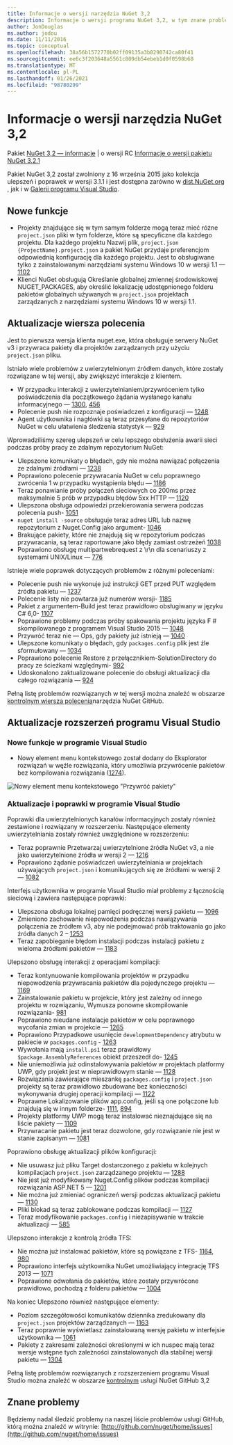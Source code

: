 ```yaml
---
title: Informacje o wersji narzędzia NuGet 3,2
description: Informacje o wersji programu NuGet 3,2, w tym znane problemy, poprawki błędów, dodane funkcje i DCR.
author: JonDouglas
ms.author: jodou
ms.date: 11/11/2016
ms.topic: conceptual
ms.openlocfilehash: 38a56b1572770b02ff09135a3b0290742ca80f41
ms.sourcegitcommit: ee6c3f203648a5561c809db54ebeb1d0f0598b68
ms.translationtype: MT
ms.contentlocale: pl-PL
ms.lasthandoff: 01/26/2021
ms.locfileid: "98780299"
---
```

# <a name="nuget-32-release-notes"></a>Informacje o wersji narzędzia NuGet 3,2

Pakiet [NuGet 3,2 — informacje](../release-notes/nuget-3.2-RC.md)  |  o wersji RC [Informacje o wersji pakietu NuGet 3.2.1](../release-notes/nuget-3.2.1.md)

Pakiet NuGet 3,2 został zwolniony z 16 września 2015 jako kolekcja ulepszeń i poprawek w wersji 3.1.1 i jest dostępna zarówno w [dist.NuGet.org](http://dist.nuget.org/index.html) , jak i w [Galerii programu Visual Studio](https://marketplace.visualstudio.com/items?itemName=NuGetTeam.NuGetPackageManagerforVisualStudio2015).

## <a name="new-features"></a>Nowe funkcje

* Projekty znajdujące się w tym samym folderze mogą teraz mieć różne `project.json` pliki w tym folderze, które są specyficzne dla każdego projektu.  Dla każdego projektu Nazwij plik, `project.json` `{ProjectName}.project.json` a pakiet NuGet przydaje preferencjom odpowiednią konfigurację dla każdego projektu.  Jest to obsługiwane tylko z zainstalowanymi narzędziami systemu Windows 10 w wersji 1.1 —  [1102](https://github.com/NuGet/Home/issues/1102)
* Klienci NuGet obsługują Określanie globalnej zmiennej środowiskowej NUGET_PACKAGES, aby określić lokalizację udostępnionego folderu pakietów globalnych używanych w `project.json` projektach zarządzanych z narzędziami systemu Windows 10 w wersji 1.1.

## <a name="command-line-updates"></a>Aktualizacje wiersza polecenia

Jest to pierwsza wersja klienta nuget.exe, która obsługuje serwery NuGet v3 i przywraca pakiety dla projektów zarządzanych przy użyciu `project.json` pliku.

Istniało wiele problemów z uwierzytelnionym źródłem danych, które zostały rozwiązane w tej wersji, aby zwiększyć interakcje z klientem.

* W przypadku interakcji z uwierzytelnianiem/przywróceniem tylko poświadczenia dla początkowego żądania wysłanego kanału informacyjnego — [1300](https://github.com/NuGet/Home/issues/1300), [456](https://github.com/NuGet/Home/issues/456)
* Polecenie push nie rozpoznaje poświadczeń z konfiguracji — [1248](https://github.com/NuGet/Home/issues/1248)
* Agent użytkownika i nagłówki są teraz przesyłane do repozytoriów NuGet w celu ułatwienia śledzenia statystyk — [929](https://github.com/NuGet/Home/issues/929)

Wprowadziliśmy szereg ulepszeń w celu lepszego obsłużenia awarii sieci podczas próby pracy ze zdalnym repozytorium NuGet:

* Ulepszone komunikaty o błędach, gdy nie można nawiązać połączenia ze zdalnymi źródłami — [1238](https://github.com/NuGet/Home/issues/1238)
* Poprawiono polecenie przywracania NuGet w celu poprawnego zwrócenia 1 w przypadku wystąpienia błędu — [1186](https://github.com/NuGet/Home/issues/1186)
* Teraz ponawianie próby połączeń sieciowych co 200ms przez maksymalnie 5 prób w przypadku błędów 5xx HTTP — [1120](https://github.com/NuGet/Home/issues/1120)
* Ulepszona obsługa odpowiedzi przekierowania serwera podczas polecenia push- [1051](https://github.com/NuGet/Home/issues/1051)
* `nuget install -source` obsługuje teraz adres URL lub nazwę repozytorium z Nuget.Config jako argument- [1046](https://github.com/NuGet/Home/issues/1046)
* Brakujące pakiety, które nie znajdują się w repozytorium podczas przywracania, są teraz raportowane jako błędy zamiast ostrzeżeń [1038](https://github.com/NuGet/Home/issues/1038)
* Poprawiono obsługę multipartwebrequest z \r\n dla scenariuszy z systemami UNIX/Linux — [776](https://github.com/NuGet/Home/issues/776)

Istnieje wiele poprawek dotyczących problemów z różnymi poleceniami:

* Polecenie push nie wykonuje już instrukcji GET przed PUT względem źródła pakietu — [1237](https://github.com/NuGet/Home/issues/1237)
* Polecenie listy nie powtarza już numerów wersji- [1185](https://github.com/NuGet/Home/issues/1185)
* Pakiet z argumentem-Build jest teraz prawidłowo obsługiwany w języku C# 6,0- [1107](https://github.com/NuGet/Home/issues/1107)
* Poprawione problemy podczas próby spakowania projektu języka F # skompilowanego z programem Visual Studio 2015 — [1048](https://github.com/NuGet/Home/issues/1048)
* Przywróć teraz nie — Ops, gdy pakiety już istnieją — [1040](https://github.com/NuGet/Home/issues/1040)
* Ulepszone komunikaty o błędach, gdy `packages.config` plik jest źle sformułowany — [1034](https://github.com/NuGet/Home/issues/1034)
* Poprawiono polecenie Restore z przełącznikiem-SolutionDirectory do pracy ze ścieżkami względnymi- [992](https://github.com/NuGet/Home/issues/992)
* Udoskonalono zaktualizowane polecenie do obsługi aktualizacji dla całego rozwiązania — [924](https://github.com/NuGet/Home/issues/924)

Pełną listę problemów rozwiązanych w tej wersji można znaleźć w obszarze [kontrolnym wiersza polecenia](https://github.com/nuget/home/issues?utf8=%E2%9C%93&q=is%3Aissue+milestone%3A3.2.0-commandline+is%3Aclosed+-label%3AClosedAs%3ADuplicate)narzędzia NuGet GitHub.

## <a name="visual-studio-extension-updates"></a>Aktualizacje rozszerzeń programu Visual Studio

### <a name="new-features-in-visual-studio"></a>Nowe funkcje w programie Visual Studio

* Nowy element menu kontekstowego został dodany do Eksplorator rozwiązań w węźle rozwiązania, który umożliwia przywrócenie pakietów bez kompilowania rozwiązania ([1274](https://github.com/NuGet/Home/issues/1274)).

![Nowy element menu kontekstowego "Przywróć pakiety"](./media/NuGet-3.2/newContextMenu.png)

### <a name="updates-and-fixes-in-visual-studio"></a>Aktualizacje i poprawki w programie Visual Studio

Poprawki dla uwierzytelnionych kanałów informacyjnych zostały również zestawione i rozwiązany w rozszerzeniu.  Następujące elementy uwierzytelniania zostały również uwzględnione w rozszerzeniu:

* Teraz poprawnie Przetwarzaj uwierzytelnione źródła NuGet v3, a nie jako uwierzytelnione źródła w wersji 2 — [1216](https://github.com/NuGet/Home/issues/1216)
* Poprawiono żądanie poświadczeń uwierzytelniania w projektach używających `project.json` i komunikujących się ze źródłami w wersji 2 — [1082](https://github.com/NuGet/Home/issues/1082)

Interfejs użytkownika w programie Visual Studio miał problemy z łącznością sieciową i zawiera następujące poprawki:

* Ulepszona obsługa lokalnej pamięci podręcznej wersji pakietu — [1096](https://github.com/NuGet/Home/issues/1096)
* Zmieniono zachowanie niepowodzenia podczas nawiązywania połączenia ze źródłem v3, aby nie podejmować prób traktowania go jako źródła danych 2 – [1253](https://github.com/NuGet/Home/issues/1253)
* Teraz zapobieganie błędom instalacji podczas instalacji pakietu z wieloma źródłami pakietów — [1183](https://github.com/NuGet/Home/issues/1183)

Ulepszono obsługę interakcji z operacjami kompilacji:

* Teraz kontynuowanie kompilowania projektów w przypadku niepowodzenia przywracania pakietów dla pojedynczego projektu — [1169](https://github.com/NuGet/Home/issues/1169)
* Zainstalowanie pakietu w projekcie, który jest zależny od innego projektu w rozwiązaniu, Wymusza ponowne skompilowanie rozwiązania- [981](https://github.com/NuGet/Home/issues/981)
* Poprawiono nieudane instalacje pakietów w celu poprawnego wycofania zmian w projekcie — [1265](https://github.com/NuGet/Home/issues/1265)
* Poprawiono Przypadkowe usunięcie `developmentDependency` atrybutu w pakiecie w `packages.config`  -  [1263](https://github.com/NuGet/Home/issues/1263)
* Wywołania mają `install.ps1` teraz prawidłowy `$package.AssemblyReferences` obiekt przeszedł do- [1245](https://github.com/NuGet/Home/issues/1245)
* Nie uniemożliwia już odinstalowywania pakietów w projektach platformy UWP, gdy projekt jest w nieprawidłowym stanie — [1128](https://github.com/NuGet/Home/issues/1128)
* Rozwiązania zawierające mieszankę `packages.config` i `project.json` projekty są teraz prawidłowo zbudowane bez konieczności wykonywania drugiej operacji kompilacji — [1122](https://github.com/NuGet/Home/issues/1122)
* Poprawne Lokalizowanie plików app.config, jeśli są one połączone lub znajdują się w innym folderze- [1111](https://github.com/NuGet/Home/issues/1111), [894](https://github.com/NuGet/Home/issues/894)
* Projekty platformy UWP mogą teraz instalować nieznajdujące się na liście pakiety — [1109](https://github.com/NuGet/Home/issues/1109)
* Przywracanie pakietu jest teraz dozwolone, gdy rozwiązanie nie jest w stanie zapisanym — [1081](https://github.com/NuGet/Home/issues/1081)

Poprawiono obsługę aktualizacji plików konfiguracji:

* Nie usuwasz już pliku Target dostarczonego z pakietu w kolejnych kompilacjach `project.json` zarządzanego projektu — [1288](https://github.com/NuGet/Home/issues/1288)
* Nie jest już modyfikowany Nuget.Config plików podczas kompilacji rozwiązania ASP.NET 5 — [1201](https://github.com/NuGet/Home/issues/1201)
* Nie można już zmieniać ograniczeń wersji podczas aktualizacji pakietu — [1130](https://github.com/NuGet/Home/issues/1130)
* Pliki blokad są teraz zablokowane podczas kompilacji — [1127](https://github.com/NuGet/Home/issues/1127)
* Teraz modyfikowanie `packages.config` i niezapisywanie w trakcie aktualizacji — [585](https://github.com/NuGet/Home/issues/585)

Ulepszono interakcje z kontrolą źródła TFS:

* Nie można już instalować pakietów, które są powiązane z TFS- [1164](https://github.com/NuGet/Home/issues/1164), [980](https://github.com/NuGet/Home/issues/980)
* Poprawiono interfejs użytkownika NuGet umożliwiający integrację TFS 2013 — [1071](https://github.com/NuGet/Home/issues/1071)
* Poprawione odwołania do pakietów, które zostały przywrócone prawidłowo, pochodzą z folderu pakietów — [1004](https://github.com/NuGet/Home/issues/1004)

Na koniec Ulepszono również następujące elementy:

* Poziom szczegółowości komunikatów dziennika zredukowany dla `project.json` projektów zarządzanych — [1163](https://github.com/NuGet/Home/issues/1163)
* Teraz poprawnie wyświetlasz zainstalowaną wersję pakietu w interfejsie użytkownika — [1061](https://github.com/NuGet/Home/issues/1061)
* Pakiety z zakresami zależności określonymi w ich nuspec mają teraz wersje wstępne tych zależności zainstalowanych dla stabilnej wersji pakietu — [1304](https://github.com/NuGet/Home/issues/1304)

Pełną listę problemów rozwiązanych z rozszerzeniem programu Visual Studio można znaleźć w obszarze [kontrolnym](https://github.com/nuget/home/issues?q=is%3Aissue+is%3Aclosed+-label%3AClosedAs%3ADuplicate+milestone%3A3.2) usługi NuGet GitHub 3,2

## <a name="known-issues"></a>Znane problemy

Będziemy nadal śledzić problemy na naszej liście problemów usługi GitHub, którą można znaleźć w witrynie: [http://github.com/nuget/home/issues](http://github.com/nuget/home/issues)